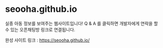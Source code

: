 # seooha.github.io
실종 아동 정보를 보여주는 웹사이트입니다!
Q & A 를 클릭하면 개발자에게 연락을 할 수 있는 오픈채팅방 링크로 연결됩니다.

완성 사이트 링크 : https://seooha.github.io/
